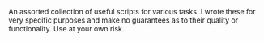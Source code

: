 An assorted collection of useful scripts for various tasks. I wrote these for very specific purposes and make no guarantees as to their quality or functionality. Use at your own risk.
